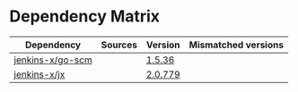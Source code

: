 # Dependency Matrix

Dependency | Sources | Version | Mismatched versions
---------- | ------- | ------- | -------------------
[jenkins-x/go-scm](https://github.com/jenkins-x/go-scm.git) |  | [1.5.36]() | 
[jenkins-x/jx](https://github.com/jenkins-x/jx.git) |  | [2.0.779](https://github.com/jenkins-x/jx/releases/tag/v2.0.779) | 
